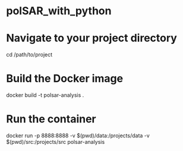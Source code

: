# polSAR_with_python



# Navigate to your project directory
cd /path/to/project

# Build the Docker image
docker build -t polsar-analysis .

# Run the container
docker run -p 8888:8888 -v $(pwd)/data:/projects/data -v $(pwd)/src:/projects/src polsar-analysis


